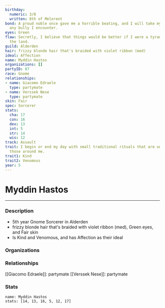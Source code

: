 ```yaml
---
birthday:
  numeric: 3/8
  written: 8th of Melorent
bond: A proud noble once gave me a horrible beating, and I will take my revenge on
  any bully I encounter.
eyes: Green
flaw: Secretly, I believe that things would be better if I were a tyrant lording over
  the land.
guild: Alderden
hair: frizzy blonde hair that's braided with violet ribbon (med)
ideal: Affection
name: Myddin Hastos
organizations: []
partyID: 87
race: Gnome
relationships:
- name: Giacomo Edraele
  type: partymate
- name: Verssek Nese
  type: partymate
skin: Fair
spec: Sorcerer
stats:
  cha: 17
  con: 16
  dex: 13
  int: 5
  str: 14
  wis: 12
track: Assault
trait: I begin or end my day with small traditional rituals that are unfamiliar to
  those around me.
trait1: Kind
trait2: Venomous
year: 5
---
```

# Myddin Hastos
---
### Description
- 5th year Gnome Sorcerer in Alderden
- frizzy blonde hair that's braided with violet ribbon (med), Green eyes, and Fair skin
- Is Kind and Venomous, and has Affection as their ideal

### Organizations
### Relationships
[[Giacomo Edraele]]: partymate
[[Verssek Nese]]: partymate
### Stats
```statblock
name: Myddin Hastos
stats: [14, 13, 16, 5, 12, 17]
```